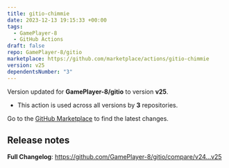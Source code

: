 ```yaml
---
title: gitio-chimmie
date: 2023-12-13 19:15:33 +00:00
tags:
  - GamePlayer-8
  - GitHub Actions
draft: false
repo: GamePlayer-8/gitio
marketplace: https://github.com/marketplace/actions/gitio-chimmie
version: v25
dependentsNumber: "3"
---
```



Version updated for **GamePlayer-8/gitio** to version **v25**.
- This action is used across all versions by **3** repositories.

Go to the [GitHub Marketplace](https://github.com/marketplace/actions/gitio-chimmie) to find the latest changes.

## Release notes

**Full Changelog**: https://github.com/GamePlayer-8/gitio/compare/v24...v25
